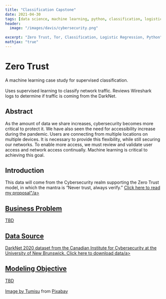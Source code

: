 ```yaml
---
title: "Classification Capstone"
date: 2021-04-30
tags: [data science, machine learning, python, classification, logistic regression]
header:
  image: "/images/davis/cybersecurity.png"
  
excerpt: "Zero Trust, Tor, Classification, Logistic Regression, Python"
mathjax: "true"
---
```


# Zero Trust
A machine learning case study for supervised classification.
<br>
<br>
Uses supervised learning to classify network traffic. Reviews Wireshark logs to determine if traffic is coming from the DarkNet.

## Abstract
As the amount of data we share increases, cybersecurity becomes more critical to protect it.  We have also seen the need for accessibility increase during the pandemic.  Users are connecting from multiple locations on multiple devices.  It is necessary to provide this flexibility, while still securing our networks.  To enable more access, we must review and validate user access and network access continually.  Machine learning is critical to achieving this goal.

## Introduction
This data will come from the Cybersecurity realm supporting the Zero Trust model, in which the mantra is “Never trust, always verify.”
<a href="https://github.com/amodavis/Zero_Trust/blob/main/Project3 Proposal - DavisA.pdf">Click here to read my proposal"/a>

## Business Problem
TBD

## Data Source
DarkNet 2020 dataset from the Canadian Institute for Cybersecurity at the University of New Brunswick. 
<a href="https://www.unb.ca/cic/datasets/darknet2020.html">Click here to download data/a>

## Modeling Objective
TBD
<br>
<br>
Image by <a href="https://pixabay.com/users/tumisu-148124/?utm_source=link-attribution&amp;utm_medium=referral&amp;utm_campaign=image&amp;utm_content=3194286">Tumisu</a> from <a href="https://pixabay.com/?utm_source=link-attribution&amp;utm_medium=referral&amp;utm_campaign=image&amp;utm_content=3194286">Pixabay</a>

